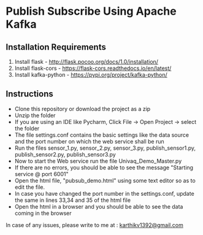 # Publish Subscribe Using Apache Kafka

## Installation Requirements
1. Install flask - http://flask.pocoo.org/docs/1.0/installation/
2. Install flask-cors - https://flask-cors.readthedocs.io/en/latest/
3. Install kafka-python - https://pypi.org/project/kafka-python/


## Instructions

* Clone this repository or download the project as a zip
* Unzip the folder
* If you are using an IDE like Pycharm, Click File -> Open Project -> select the folder
* The file settings.conf contains the basic settings like the data source and the port number on which the web service shall be run
* Run the files sensor_1.py, sensor_2.py, sensor_3.py, publish_sensor1.py, publish_sensor2.py, publish_sensor3.py
* Now to start the Web service run the file Univaq_Demo_Master.py
* If there are no errors, you should be able to see the message "Starting service @ port 6001"
* Open the html file, "pubsub_demo.html" using some text editor so as to edit the file.
* In case you have changed the port number in the settings.conf, update the same in lines 33,34 and 35 of the html file
* Open the html in a browser and you should be able to see the data coming in the browser

In case of any issues, please write to me at : karthikv1392@gmail.com

